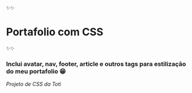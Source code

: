 ✨✨<h1>Portafolio com CSS</h1>✨✨
<h3>Inclui avatar, nav, footer, article e outros tags para estilização do meu portafolio 😁</h3>
<p><i>Projeto de CSS da Toti</i></p>